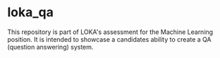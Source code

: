 # loka_qa
This repository is part of LOKA's assessment for the Machine Learning position. It is intended to showcase a candidates ability to create a QA (question answering) system.  
